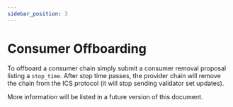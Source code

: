 ```yaml
---
sidebar_position: 3
---
```

# Consumer Offboarding

To offboard a consumer chain simply submit a consumer removal proposal listing a `stop_time`. After stop time passes, the provider chain will remove the chain from the ICS protocol (it will stop sending validator set updates).

More information will be listed in a future version of this document.